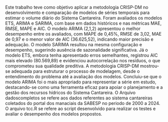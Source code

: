Este trabalho teve como objetivo aplicar a metodologia CRISP-DM no desenvolvimento e comparação de modelos de séries temporais para estimar o volume diário do Sistema Cantareira. 
Foram avaliados os modelos ETS, ARIMA e SARIMA, com base em dados históricos e nas métricas MAE, RMSE, MAPE e AIC.
O modelo ARIMA (2,1,2) apresentou o melhor desempenho entre os avaliados, com MAPE de 0,45%, RMSE de 3,02, MAE de 0,97 e o menor valor de AIC (36.625,52),
indicando maior precisão e adequação. O modelo SARIMA resultou na mesma configuração e desempenho, sugerindo ausência de sazonalidade significativa. 
Já o modelo ETS, embora tenha apresentado erros semelhantes, registrou AIC mais elevado (80.569,89) e evidenciou autocorrelação nos resíduos, o que comprometeu sua qualidade preditiva.
A metodologia CRISP-DM mostrou-se adequada para estruturar o processo de modelagem, desde o entendimento do problema até a avaliação dos modelos.
Concluiu-se que o modelo ARIMA foi o mais apropriado para representar a série em estudo, destacando-se como uma ferramenta eficaz para apoiar o planejamento e a gestão dos recursos hídricos do Sistema Cantareira.
O Arquivo dadoscompletos se refere aos dados referentes ao sistema cantareiras coletados do portal dos manaciais da SABESP no periodo de 2000 a 2024.
O arquivo tcc.R se refere ao script desenvolvido para realizar os testes e avaliar o desempenho dos modelos propostos.
